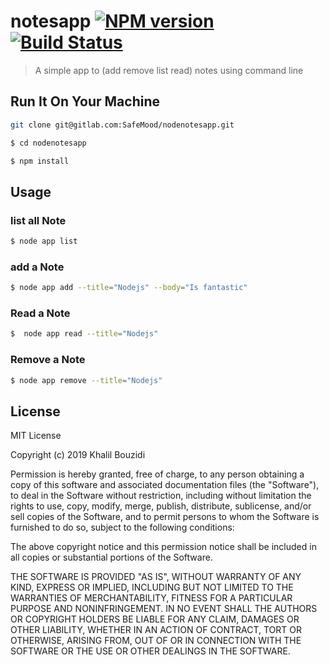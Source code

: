 # notesapp [![NPM version](https://badge.fury.io/js/notesapp.svg)](https://npmjs.org/package/notesapp) [![Build Status](https://travis-ci.org/safemood/notesapp.svg?branch=master)](https://travis-ci.org/safemood/notesapp)

> A simple app to (add remove list read) notes using command line

## Run It On Your Machine
```sh
git clone git@gitlab.com:SafeMood/nodenotesapp.git
```
```sh
$ cd nodenotesapp
```
```sh
$ npm install 
```

## Usage
### list all Note
```sh
$ node app list
```

### add a Note
```sh
$ node app add --title="Nodejs" --body="Is fantastic"
```
### Read a Note
```sh
$  node app read --title="Nodejs"
```
### Remove a Note
```sh
$ node app remove --title="Nodejs"
```

## License

MIT License

Copyright (c) 2019 Khalil Bouzidi

Permission is hereby granted, free of charge, to any person obtaining a copy
of this software and associated documentation files (the "Software"), to deal
in the Software without restriction, including without limitation the rights
to use, copy, modify, merge, publish, distribute, sublicense, and/or sell
copies of the Software, and to permit persons to whom the Software is
furnished to do so, subject to the following conditions:

The above copyright notice and this permission notice shall be included in all
copies or substantial portions of the Software.

THE SOFTWARE IS PROVIDED "AS IS", WITHOUT WARRANTY OF ANY KIND, EXPRESS OR
IMPLIED, INCLUDING BUT NOT LIMITED TO THE WARRANTIES OF MERCHANTABILITY,
FITNESS FOR A PARTICULAR PURPOSE AND NONINFRINGEMENT. IN NO EVENT SHALL THE
AUTHORS OR COPYRIGHT HOLDERS BE LIABLE FOR ANY CLAIM, DAMAGES OR OTHER
LIABILITY, WHETHER IN AN ACTION OF CONTRACT, TORT OR OTHERWISE, ARISING FROM,
OUT OF OR IN CONNECTION WITH THE SOFTWARE OR THE USE OR OTHER DEALINGS IN THE
SOFTWARE.